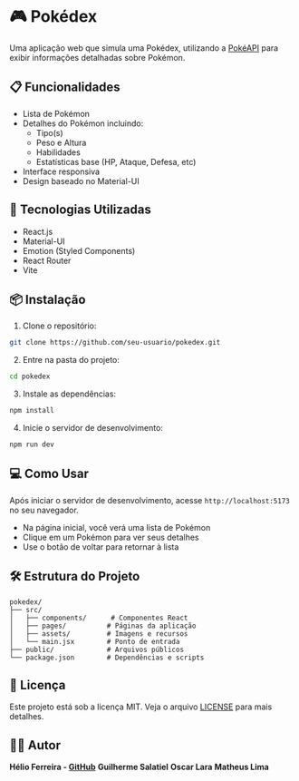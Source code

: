 # 🎮 Pokédex

Uma aplicação web que simula uma Pokédex, utilizando a [PokéAPI](https://pokeapi.co/) para exibir informações detalhadas sobre Pokémon.

## 📋 Funcionalidades

- Lista de Pokémon
- Detalhes do Pokémon incluindo:
  - Tipo(s)
  - Peso e Altura
  - Habilidades
  - Estatísticas base (HP, Ataque, Defesa, etc)
- Interface responsiva
- Design baseado no Material-UI

## 🚀 Tecnologias Utilizadas

- React.js
- Material-UI
- Emotion (Styled Components)
- React Router
- Vite

## 📦 Instalação

1. Clone o repositório:
```bash
git clone https://github.com/seu-usuario/pokedex.git
```

2. Entre na pasta do projeto:
```bash
cd pokedex
```

3. Instale as dependências:
```bash
npm install
```

4. Inicie o servidor de desenvolvimento:
```bash
npm run dev
```

## 💻 Como Usar

Após iniciar o servidor de desenvolvimento, acesse `http://localhost:5173` no seu navegador.
- Na página inicial, você verá uma lista de Pokémon
- Clique em um Pokémon para ver seus detalhes
- Use o botão de voltar para retornar à lista

## 🛠️ Estrutura do Projeto

```
pokedex/
├── src/
│   ├── components/      # Componentes React
│   ├── pages/          # Páginas da aplicação
│   ├── assets/         # Imagens e recursos
│   └── main.jsx        # Ponto de entrada
├── public/             # Arquivos públicos
└── package.json        # Dependências e scripts
```
## 📝 Licença

Este projeto está sob a licença MIT. Veja o arquivo [LICENSE](LICENSE) para mais detalhes.

## 🙋‍♂️ Autor

**Hélio Ferreira - [GitHub](https://github.com/helio-junio)**
**Guilherme Salatiel**
**Oscar Lara**
**Matheus Lima**
